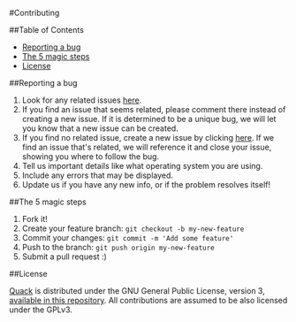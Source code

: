 #Contributing

##Table of Contents

- [Reporting a bug](#reporting-a-bug)
- [The 5 magic steps](#the-5-magic-steps)
- [License](#license)

##Reporting a bug

1. Look for any related issues [here](https://github.com/haskellcamargo/quack/issues).
2. If you find an issue that seems related, please comment there instead of creating a new issue. If it is determined to be a unique bug, we will let you know that a new issue can be created.
3. If you find no related issue, create a new issue by clicking [here](https://github.com/haskellcamargo/quack/issues/new).
If we find an issue that's related, we will reference it and close your issue, showing you where to follow the bug.
4. Tell us important details like what operating system you are using.
5. Include any errors that may be displayed.
6. Update us if you have any new info, or if the problem resolves itself!

##The 5 magic steps

1. Fork it!
2. Create your feature branch: `git checkout -b my-new-feature`
3. Commit your changes: `git commit -m 'Add some feature'`
4. Push to the branch: `git push origin my-new-feature`
5. Submit a pull request :)

##License

[Quack](https://github.com/haskellcamargo/quack) is distributed under the GNU General Public License, version 3, [available in this repository](master/LICENSE.md). All contributions are assumed to be also licensed under the GPLv3.
